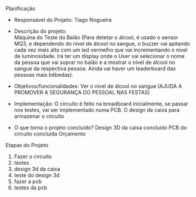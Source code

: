 Planificação

- Responsável do Projeto: Tiago Nogueira

- Descrição do projeto:  
Máquina do Teste do Balão (Para detetar o álcool, é usado o sensor MQ3, e dependendo do nível de álcool no sangue, o buzzer vai apitando cada vez mais alto com um led vermelho que vai incrementando o nível de luminosidade. 
Irá ter um display onde o User vai selecionar o nome da pessoa que vai soprar no balão e a mostrar o nível de álcool no sangue da respectiva pessoa. Ainda vai haver um leaderboard das pessoas mais bêbedas).





- Objetivos/funcionalidades: Ver o nível de álcool no sangue (AJUDA A PROMOVER A SEGURANÇA DO PESSOAL NAS FESTAS)

- Implementação: O circuito é feito na breadboard inicialmente, se passar nos testes, vai ser implementado numa PCB.
O design da caixa para armazenar o circuito

- O que torna o projeto concluído?
Design 3D da caixa concluído
PCB do circuito concluída 
Orçamento


Etapas do Projeto

1. Fazer o circuito
2. testes
3. design 3d da caixa
4. teste do design 3d
5. fazer a pcb 
6. testes da pcb 
